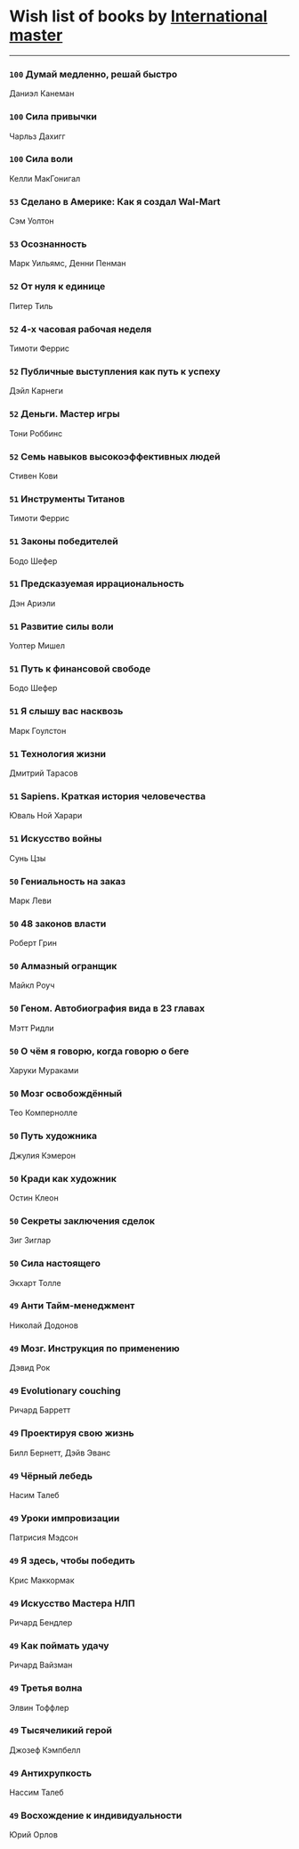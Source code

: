 # Wish list of books by [International master](http://vk.com/id74140988)
---

### `100` Думай медленно, решай быстро
Даниэл Канеман

### `100` Сила привычки
Чарльз Дахигг

### `100` Сила воли
Келли МакГонигал

### `53` Сделано в Америке: Как я создал Wal-Mart
Сэм Уолтон

### `53` Осознанность
Марк Уильямс, Денни Пенман

### `52` От нуля к единице
Питер Тиль

### `52` 4-х часовая рабочая неделя
Тимоти Феррис

### `52` Публичные выступления как путь к успеху
Дэйл Карнеги

### `52` Деньги. Мастер игры
Тони Роббинс

### `52` Семь навыков высокоэффективных людей
Стивен Кови

### `51` Инструменты Титанов
Тимоти Феррис

### `51` Законы победителей
Бодо Шефер

### `51` Предсказуемая иррациональность
Дэн Ариэли

### `51` Развитие силы воли
Уолтер Мишел

### `51` Путь к финансовой свободе
Бодо Шефер

### `51` Я слышу вас насквозь
Марк Гоулстон

### `51` Технология жизни
Дмитрий Тарасов

### `51` Sapiens. Краткая история человечества
Юваль Ной Харари

### `51` Искусство войны
Сунь Цзы

### `50` Гениальность на заказ
Марк Леви

### `50` 48 законов власти
Роберт Грин

### `50` Алмазный огранщик
Майкл Роуч

### `50` Геном. Автобиография вида в 23 главах
Мэтт Ридли

### `50` О чём я говорю, когда говорю о беге
Харуки Мураками

### `50` Мозг освобождённый
Тео Компернолле

### `50` Путь художника
Джулия Кэмерон

### `50` Кради как художник
Остин Клеон

### `50` Секреты заключения сделок
Зиг Зиглар

### `50` Сила настоящего
Экхарт Толле

### `49` Анти Тайм-менеджмент
Николай Додонов

### `49` Мозг. Инструкция по применению
Дэвид Рок

### `49` Evolutionary couching
Ричард Барретт

### `49` Проектируя свою жизнь
Билл Бернетт, Дэйв Эванс

### `49` Чёрный лебедь
Насим Талеб

### `49` Уроки импровизации
Патрисия Мэдсон

### `49` Я здесь, чтобы победить
Крис Маккормак

### `49` Искусство Мастера НЛП
Ричард Бендлер

### `49` Как поймать удачу
Ричард Вайзман

### `49` Третья волна
Элвин Тоффлер

### `49` Тысячеликий герой
Джозеф Кэмпбелл

### `49` Антихрупкость
Нассим Талеб

### `49` Восхождение к индивидуальности
Юрий Орлов

